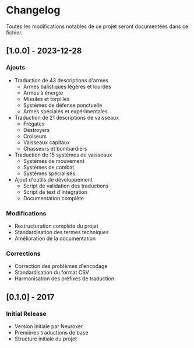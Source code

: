 # Changelog

Toutes les modifications notables de ce projet seront documentées dans ce fichier.

## [1.0.0] - 2023-12-28

### Ajouts
- Traduction de 43 descriptions d'armes
  - Armes balistiques légères et lourdes
  - Armes à énergie
  - Missiles et torpilles
  - Systèmes de défense ponctuelle
  - Armes spéciales et expérimentales
- Traduction de 21 descriptions de vaisseaux
  - Frégates
  - Destroyers
  - Croiseurs
  - Vaisseaux capitaux
  - Chasseurs et bombardiers
- Traduction de 15 systèmes de vaisseaux
  - Systèmes de mouvement
  - Systèmes de combat
  - Systèmes spécialisés
- Ajout d'outils de développement
  - Script de validation des traductions
  - Script de test d'intégration
  - Documentation complète

### Modifications
- Restructuration complète du projet
- Standardisation des termes techniques
- Amélioration de la documentation

### Corrections
- Correction des problèmes d'encodage
- Standardisation du format CSV
- Harmonisation des préfixes de traduction

## [0.1.0] - 2017

### Initial Release
- Version initiale par Neuroxer
- Premières traductions de base
- Structure initiale du projet

